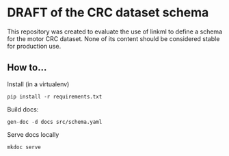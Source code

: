 # DRAFT of the CRC dataset schema

This repository was created to evaluate the use of linkml to define a schema for the motor CRC dataset.
None of its content should be considered stable for production use.

## How to...

Install (in a virtualenv)

```
pip install -r requirements.txt
```

Build docs:

```
gen-doc -d docs src/schema.yaml
```

Serve docs locally

```
mkdoc serve
```
